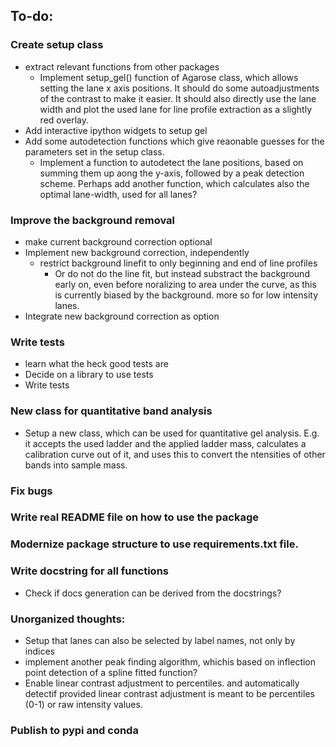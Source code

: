 ## To-do:

### Create setup class

* extract relevant functions from other packages
    * Implement setup_gel() function of Agarose class, which allows setting the lane x axis positions. It should do some autoadjustments of the contrast to make it easier. It should also directly use the lane width and plot the used lane for line profile extraction as a slightly red overlay.
* Add interactive ipython widgets to setup gel
* Add some autodetection functions which give reaonable guesses for the parameters set in the setup class.
    * Implement a function to autodetect the lane positions, based on summing them up aong the y-axis, followed by a peak detection scheme. Perhaps add another function, which calculates also the optimal lane-width, used for all lanes?
### Improve the background removal

* make current background correction optional
* Implement new background correction, independently
    * restrict background linefit to only beginning and end of line profiles
        * Or do not do the line fit, but instead substract the background early on, even before noralizing to area under the curve, as this is currently biased by the background. more so for low intensity lanes.
* Integrate new background correction as option


### Write tests

* learn what the heck good tests are
* Decide on a library to use tests
* Write tests


### New class for quantitative band analysis
* Setup a new class, which can be used for quantitative gel analysis. E.g. it accepts the used ladder and the applied ladder mass, calculates a calibration curve out of it, and uses this to convert the ntensities of other bands into sample mass.

### Fix bugs

### Write real README file on how to use the package

### Modernize package structure to use requirements.txt file.

### Write docstring for all functions
* Check if docs generation can be derived from the docstrings?

### Unorganized thoughts:
* Setup that lanes can also be selected by label names, not only by indices
* implement another peak finding algorithm, whichis based on inflection point detection of a spline fitted function?
* Enable linear contrast adjustment to percentiles. and automatically detectif provided linear contrast adjustment is meant to be percentiles (0-1) or raw intensity values.

### Publish to pypi and conda

